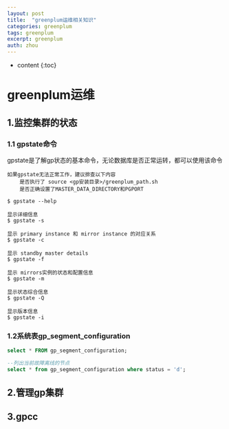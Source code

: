 ```yaml
---
layout: post
title:  "greenplum运维相关知识"
categories: greenplum
tags: greenplum
excerpt: greenplum
auth: zhou
---
```

* content
{:toc}
# greenplum运维



## 1.监控集群的状态

### 1.1 gpstate命令

gpstate是了解gp状态的基本命令，无论数据库是否正常运转，都可以使用该命令

```
如果gpstate无法正常工作，建议排查以下内容
	是否执行了 source <gp安装目录>/greenplum_path.sh
	是否正确设置了MASTER_DATA_DIRECTORY和PGPORT
```

```shell
$ gpstate --help

显示详细信息
$ gpstate -s

显示 primary instance 和 mirror instance 的对应关系
$ gpstate -c

显示 standby master details
$ gpstate -f

显示 mirrors实例的状态和配置信息
$ gpstate -m

显示状态综合信息
$ gpstate -Q

显示版本信息
$ gpstate -i
```

### 1.2系统表gp_segment_configuration

```sql
select * FROM gp_segment_configuration;

--列出当前故障离线的节点
select * from gp_segment_configuration where status = 'd';


```





## 2.管理gp集群

## 3.gpcc